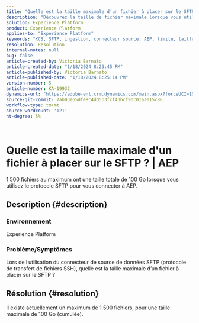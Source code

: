 ```yaml
---
title: "Quelle est la taille maximale d’un fichier à placer sur le SFTP ? | AEP"
description: "Découvrez la taille de fichier maximale lorsque vous utilisez SFTP pour vous connecter à AEP."
solution: Experience Platform
product: Experience Platform
applies-to: "Experience Platform"
keywords: "KCS, SFTP, ingestion, connecteur source, AEP, limite, taille"
resolution: Resolution
internal-notes: null
bug: false
article-created-by: Victoria Barnato
article-created-date: "1/18/2024 8:23:45 PM"
article-published-by: Victoria Barnato
article-published-date: "1/18/2024 8:25:14 PM"
version-number: 5
article-number: KA-19932
dynamics-url: "https://adobe-ent.crm.dynamics.com/main.aspx?forceUCI=1&pagetype=entityrecord&etn=knowledgearticle&id=10a28a75-3fb6-ee11-a569-6045bd006b25"
source-git-commit: 7ab03e65dfe8c4dd5b3fcf43bcf9dc01aa015c86
workflow-type: tm+mt
source-wordcount: '121'
ht-degree: 5%

---
```


# Quelle est la taille maximale d&#39;un fichier à placer sur le SFTP ? | AEP


1 500 fichiers au maximum ont une taille totale de 100 Go lorsque vous utilisez le protocole SFTP pour vous connecter à AEP.

## Description {#description}


### <b>Environnement</b>

Experience Platform



### <b>Problème/Symptômes</b>

Lors de l’utilisation du connecteur de source de données SFTP (protocole de transfert de fichiers SSH), quelle est la taille maximale d’un fichier à placer sur le SFTP ?


## Résolution {#resolution}

Il existe actuellement un maximum de 1 500 fichiers, pour une taille maximale de 100 Go (cumulée).